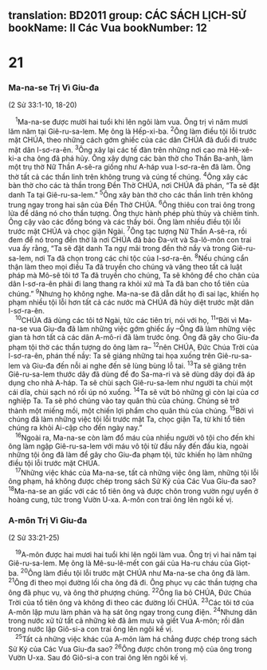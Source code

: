 translation: BD2011
group: CÁC SÁCH LỊCH-SỬ
bookName: II Các Vua 
bookNumber: 12
-------

<div class="title"><h1>21</h1><h3>Ma-na-se Trị Vì Giu-đa</h3><p>(2 Sử 33:1-10, 18-20)</p></div>
<span class="verse 2vua_21_1"> <sup>1</sup>Ma-na-se được mười hai tuổi khi lên ngôi làm vua. Ông trị vì năm mươi lăm năm tại Giê-ru-sa-lem. Mẹ ông là Hếp-xi-ba. </span>
<span class="verse 2vua_21_2"><sup>2</sup>Ông làm điều tội lỗi trước mặt CHÚA, theo những cách gớm ghiếc của các dân CHÚA đã đuổi đi trước mặt dân I-sơ-ra-ên. </span>
<span class="verse 2vua_21_3"><sup>3</sup>Ông xây lại các tế đàn trên những nơi cao mà Hê-xê-ki-a cha ông đã phá hủy. Ông xây dựng các bàn thờ cho Thần Ba-anh, làm một trụ thờ Nữ Thần A-sê-ra giống như A-háp vua I-sơ-ra-ên đã làm. Ông thờ tất cả các thần linh trên không trung và cúng tế chúng. </span>
<span class="verse 2vua_21_4"><sup>4</sup>Ông xây các bàn thờ cho các tà thần trong Ðền Thờ CHÚA, nơi CHÚA đã phán, “Ta sẽ đặt danh Ta tại Giê-ru-sa-lem.” </span>
<span class="verse 2vua_21_5"><sup>5</sup>Ông xây bàn thờ cho các thần linh trên không trung ngay trong hai sân của Ðền Thờ CHÚA. </span>
<span class="verse 2vua_21_6"><sup>6</sup>Ông thiêu con trai ông trong lửa để dâng nó cho thần tượng. Ông thực hành phép phù thủy và chiêm tinh. Ông cậy vào các đồng bóng và các thầy bói. Ông làm nhiều điều tội lỗi trước mặt CHÚA và chọc giận Ngài. </span>
<span class="verse 2vua_21_7"><sup>7</sup>Ông tạc tượng Nữ Thần A-sê-ra, rồi đem để nó trong đền thờ là nơi CHÚA đã bảo Ða-vít và Sa-lô-môn con trai vua ấy rằng, “Ta sẽ đặt danh Ta ngự mãi trong đền thờ nầy và trong Giê-ru-sa-lem, nơi Ta đã chọn trong các chi tộc của I-sơ-ra-ên. </span>
<span class="verse 2vua_21_8"><sup>8</sup>Nếu chúng cẩn thận làm theo mọi điều Ta đã truyền cho chúng và vâng theo tất cả luật pháp mà Mô-sê tôi tớ Ta đã truyền cho chúng, Ta sẽ không để cho chân của dân I-sơ-ra-ên phải đi lang thang ra khỏi xứ mà Ta đã ban cho tổ tiên của chúng.” </span>
<span class="verse 2vua_21_9"><sup>9</sup>Nhưng họ không nghe. Ma-na-se đã dẫn dắt họ đi sai lạc, khiến họ phạm nhiều tội lỗi hơn tất cả các nước mà CHÚA đã hủy diệt trước mặt dân I-sơ-ra-ên.<br/></span>
<span class="verse 2vua_21_10"> <sup>10</sup>CHÚA đã dùng các tôi tớ Ngài, tức các tiên tri, nói với họ, </span>
<span class="verse 2vua_21_11"><sup>11</sup>“Bởi vì Ma-na-se vua Giu-đa đã làm những việc gớm ghiếc ấy –Ông đã làm những việc gian tà hơn tất cả các dân A-mô-ri đã làm trước ông. Ông đã gây cho Giu-đa phạm tội thờ các thần tượng do ông làm ra– </span>
<span class="verse 2vua_21_12"><sup>12</sup>nên CHÚA, Ðức Chúa Trời của I-sơ-ra-ên, phán thế nầy: Ta sẽ giáng những tai họa xuống trên Giê-ru-sa-lem và Giu-đa đến nỗi ai nghe đến sẽ lùng bùng lỗ tai. </span>
<span class="verse 2vua_21_13"><sup>13</sup>Ta sẽ giăng trên Giê-ru-sa-lem thước dây đã dùng để đo Sa-ma-ri và sẽ dùng dây dọi đã áp dụng cho nhà A-háp. Ta sẽ chùi sạch Giê-ru-sa-lem như người ta chùi một cái dĩa, chùi sạch nó rồi úp nó xuống. </span>
<span class="verse 2vua_21_14"><sup>14</sup>Ta sẽ vứt bỏ những gì còn lại của cơ nghiệp Ta. Ta sẽ phó chúng vào tay quân thù của chúng. Chúng sẽ trở thành một miếng mồi, một chiến lợi phẩm cho quân thù của chúng. </span>
<span class="verse 2vua_21_15"><sup>15</sup>Bởi vì chúng đã làm những việc tội lỗi trước mặt Ta, chọc giận Ta, từ khi tổ tiên chúng ra khỏi Ai-cập cho đến ngày nay.”<br/></span>
<span class="verse 2vua_21_16"> <sup>16</sup>Ngoài ra, Ma-na-se còn làm đổ máu của nhiều người vô tội cho đến khi ông làm ngập Giê-ru-sa-lem với máu vô tội từ đầu nầy đến đầu kia, ngoài những tội ông đã làm để gây cho Giu-đa phạm tội, tức khiến họ làm những điều tội lỗi trước mặt CHÚA.<br/></span>
<span class="verse 2vua_21_17"> <sup>17</sup>Những việc khác của Ma-na-se, tất cả những việc ông làm, những tội lỗi ông phạm, há không được chép trong sách Sử Ký của Các Vua Giu-đa sao? </span>
<span class="verse 2vua_21_18"><sup>18</sup>Ma-na-se an giấc với các tổ tiên ông và được chôn trong vườn ngự uyển ở hoàng cung, tức trong Vườn U-xa. A-môn con trai ông lên ngôi kế vị.<br/></span>
<div class="title"><h3>A-môn Trị Vì Giu-đa</h3><p>(2 Sử 33:21-25)</p></div>
<span class="verse 2vua_21_19"> <sup>19</sup>A-môn được hai mươi hai tuổi khi lên ngôi làm vua. Ông trị vì hai năm tại Giê-ru-sa-lem. Mẹ ông là Mê-su-lê-mết con gái của Ha-ru cháu của Giọt-ba. </span>
<span class="verse 2vua_21_20"><sup>20</sup>Ông làm điều tội lỗi trước mặt CHÚA như Ma-na-se cha ông đã làm. </span>
<span class="verse 2vua_21_21"><sup>21</sup>Ông đi theo mọi đường lối cha ông đã đi. Ông phục vụ các thần tượng cha ông đã phục vụ, và ông thờ phượng chúng. </span>
<span class="verse 2vua_21_22"><sup>22</sup>Ông lìa bỏ CHÚA, Ðức Chúa Trời của tổ tiên ông và không đi theo các đường lối CHÚA. </span>
<span class="verse 2vua_21_23"><sup>23</sup>Các tôi tớ của A-môn lập mưu làm phản và hạ sát ông ngay trong cung điện. </span>
<span class="verse 2vua_21_24"><sup>24</sup>Nhưng dân trong nước xử tử tất cả những kẻ đã âm mưu và giết Vua A-môn; rồi dân trong nước lập Giô-si-a con trai ông lên ngôi kế vị.<br/></span>
<span class="verse 2vua_21_25"> <sup>25</sup>Tất cả những việc khác của A-môn làm há chẳng được chép trong sách Sử Ký của Các Vua Giu-đa sao? </span>
<span class="verse 2vua_21_26"><sup>26</sup>Ông được chôn trong mộ của ông trong Vườn U-xa. Sau đó Giô-si-a con trai ông lên ngôi kế vị.<br/></span>
